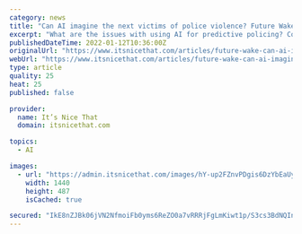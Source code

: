 ```yaml
---
category: news
title: "Can AI imagine the next victims of police violence? Future Wake explores injustice through code"
excerpt: "What are the issues with using AI for predictive policing? Could it reduce crime or does it reinforce racial biases in the criminal justice system? The co-founder of artist project Future Wake examines unjust policing using AI and storytelling."
publishedDateTime: 2022-01-12T10:36:00Z
originalUrl: "https://www.itsnicethat.com/articles/future-wake-can-ai-imagine-police-violence-digital-opinion-120122"
webUrl: "https://www.itsnicethat.com/articles/future-wake-can-ai-imagine-police-violence-digital-opinion-120122"
type: article
quality: 25
heat: 25
published: false

provider:
  name: It’s Nice That
  domain: itsnicethat.com

topics:
  - AI

images:
  - url: "https://admin.itsnicethat.com/images/hY-up2FZnvPDgis6DzYbEaUym3U=/219974/width-1440%7Cformat-jpeg/future-wake-opinion-itsnicethat-2.png"
    width: 1440
    height: 487
    isCached: true

secured: "IkE8nZJBk06jVN2NfmoiFb0yms6ReZO0a7vRRRjFgLmKiwt1p/S3cs3BdNQIn9gYTuHxS9iYOOh9EZd8MQ+aUMnZLATlB7XnEW/1MTG4fN3ngCK7eTqXDzpkeH0cGDY6niwqTrRerXP81DbG9pWX0Hz+ldIkHaPp/InHxweHO6G2v6DH8Zj5Fh7VixDgBpQdVHIlPQHIlgPt7+S8APDSjTUZaHZHQFIrzWgsA00gmacQFxiGytr14tXUyvrLJDqZfRj4QWohPf/rFKw0Xm+Aegl0uRJIKJBlI4adzMkuwYFayxa2YsHzAN0YuEp6LcoH5+eRFkaN1lIryFMx1tK3gW5XDHyHB7ZSrkyx6BFyrWY=;rTnNg9eFND0lygVGoDnAog=="
---
```


